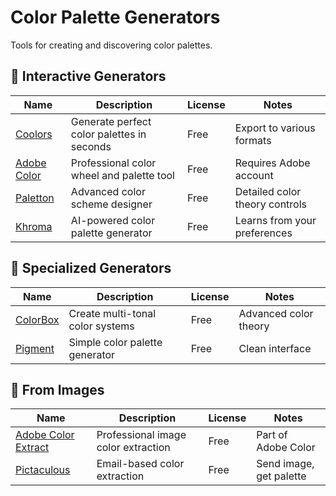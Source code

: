 # Color Palette Generators

Tools for creating and discovering color palettes.

## 🎨 Interactive Generators

| Name | Description | License | Notes |
|------|-------------|---------|-------|
| [Coolors](https://coolors.co) | Generate perfect color palettes in seconds | Free | Export to various formats |
| [Adobe Color](https://color.adobe.com) | Professional color wheel and palette tool | Free | Requires Adobe account |
| [Paletton](https://paletton.com) | Advanced color scheme designer | Free | Detailed color theory controls |
| [Khroma](https://khroma.co) | AI-powered color palette generator | Free | Learns from your preferences |

## 🌈 Specialized Generators

| Name | Description | License | Notes |
|------|-------------|---------|-------|
| [ColorBox](https://colorbox.io) | Create multi-tonal color systems | Free | Advanced color theory |
| [Pigment](https://pigment.shapefactory.co) | Simple color palette generator | Free | Clean interface |

## 🎯 From Images

| Name | Description | License | Notes |
|------|-------------|---------|-------|
| [Adobe Color Extract](https://color.adobe.com/create/image) | Professional image color extraction | Free | Part of Adobe Color |
| [Pictaculous](http://www.pictaculous.com) | Email-based color extraction | Free | Send image, get palette |